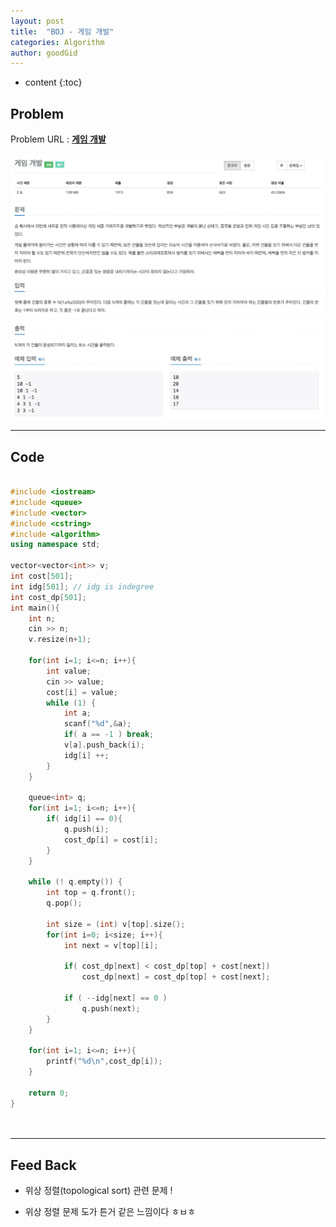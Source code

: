 ```yaml
---
layout: post
title:  "BOJ - 게임 개발"
categories: Algorithm
author: goodGid
---
```

* content
{:toc}


## Problem
Problem URL : **[게임 개발](https://www.acmicpc.net/problem/1516)**


![](/assets/img/algorithm/1516_1.png)
![](/assets/img/algorithm/1516_2.png)



---
 
## Code
``` cpp

#include <iostream>
#include <queue>
#include <vector>
#include <cstring>
#include <algorithm>
using namespace std;

vector<vector<int>> v;
int cost[501];
int idg[501]; // idg is indegree
int cost_dp[501];
int main(){
    int n;
    cin >> n;
    v.resize(n+1);
    
    for(int i=1; i<=n; i++){
        int value;
        cin >> value;
        cost[i] = value;
        while (1) {
            int a;
            scanf("%d",&a);
            if( a == -1 ) break;
            v[a].push_back(i);
            idg[i] ++;
        }
    }
    
    queue<int> q;
    for(int i=1; i<=n; i++){
        if( idg[i] == 0){
            q.push(i);
            cost_dp[i] = cost[i];
        }
    }
    
    while (! q.empty()) {
        int top = q.front();
        q.pop();
        
        int size = (int) v[top].size();
        for(int i=0; i<size; i++){
            int next = v[top][i];
            
            if( cost_dp[next] < cost_dp[top] + cost[next])
                cost_dp[next] = cost_dp[top] + cost[next];
    
            if ( --idg[next] == 0 )
                q.push(next);
        }
    }
    
    for(int i=1; i<=n; i++){
        printf("%d\n",cost_dp[i]);
    }
    
    return 0;
}




```

---

## Feed Back 
* 위상 정렬(topological sort) 관련 문제 !

* 위상 정렬 문제 도가 튼거 같은 느낌이다 ㅎㅂㅎ 
